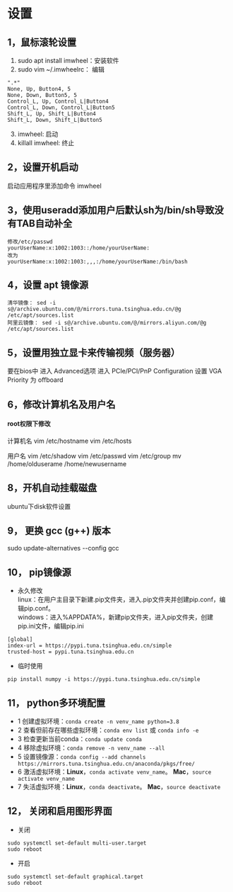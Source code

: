 # 设置

## 1，鼠标滚轮设置
1. sudo apt install imwheel：安装软件
2. sudo vim ~/.imwheelrc： 编辑
```
".*"
None, Up, Button4, 5 
None, Down, Button5, 5 
Control_L, Up, Control_L|Button4 
Control_L, Down, Control_L|Button5 
Shift_L, Up, Shift_L|Button4 
Shift_L, Down, Shift_L|Button5
```
3. imwheel: 启动
4. killall imwheel: 终止

## 2，设置开机启动
启动应用程序里添加命令 imwheel

## 3，使用useradd添加用户后默认sh为/bin/sh导致没有TAB自动补全
```
修改/etc/passwd  
yourUserName:x:1002:1003::/home/yourUserName:  
改为  
yourUserName:x:1002:1003:,,,:/home/yourUserName:/bin/bash  
```

## 4，设置 apt 镜像源
```
清华镜像： sed -i s@/archive.ubuntu.com/@/mirrors.tuna.tsinghua.edu.cn/@g /etc/apt/sources.list
阿里云镜像： sed -i s@/archive.ubuntu.com/@/mirrors.aliyun.com/@g /etc/apt/sources.list
```


## 5，设置用独立显卡来传输视频（服务器）
要在bios中
进入 Advanced选项
进入 PCIe/PCI/PnP Configuration
设置 VGA Priority 为 offboard


## 6，修改计算机名及用户名
#### **root权限下修改**
计算机名
vim /etc/hostname
vim /etc/hosts

用户名
vim /etc/shadow
vim /etc/passwd
vim /etc/group
mv /home/olduserame /home/newusername

## 8，开机自动挂载磁盘
ubuntu下disk软件设置


## 9， 更换 gcc (g++) 版本
sudo update-alternatives --config gcc

## 10， pip镜像源
- 永久修改  
linux：在用户主目录下新建.pip文件夹，进入.pip文件夹并创建pip.conf，编辑pip.conf。  
windows：进入%APPDATA%，新建pip文件夹，进入pip文件夹，创建pip.ini文件，编辑pip.ini
```
[global]
index-url = https://pypi.tuna.tsinghua.edu.cn/simple
trusted-host = pypi.tuna.tsinghua.edu.cn
```

- 临时使用
```
pip install numpy -i https://pypi.tuna.tsinghua.edu.cn/simple
```

## 11， python多环境配置
- 1 创建虚拟环境：`conda create -n venv_name python=3.8`
- 2 查看但前存在哪些虚拟环境：`conda env list` 或 `conda info -e`
- 3 检查更新当前conda：`conda update conda`
- 4 移除虚拟环境：`conda remove -n venv_name --all`
- 5 设置镜像源：`conda config --add channels https://mirrors.tuna.tsinghua.edu.cn/anaconda/pkgs/free/`
- 6 激活虚拟环境：**Linux**，`conda activate venv_name`。 **Mac**，`source activate venv_name`
- 7 失活虚拟环境：**Linux**，`conda deactivate`。 **Mac**，`source deactivate`

## 12， 关闭和启用图形界面
- 关闭
```
sudo systemctl set-default multi-user.target
sudo reboot
```

- 开启
```
sudo systemctl set-default graphical.target
sudo reboot
```
